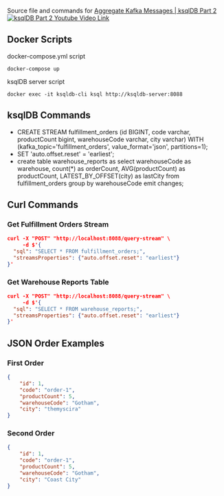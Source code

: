 Source file and commands for [Aggregate Kafka Messages | ksqlDB Part 2](https://youtu.be/yCYv1g0wzs8)
[![ksqlDB Part 2 Youtube Video Link](https://img.youtube.com/vi/yCYv1g0wzs8/0.jpg)](https://youtu.be/yCYv1g0wzs8)

## Docker Scripts
docker-compose.yml script

    docker-compose up
    
ksqlDB server script

    docker exec -it ksqldb-cli ksql http://ksqldb-server:8088

## ksqlDB Commands
- CREATE STREAM fulfillment_orders (id BIGINT, code varchar, productCount bigint, warehouseCode varchar, city varchar) WITH (kafka_topic='fulfillment_orders', value_format='json', partitions=1);
- SET 'auto.offset.reset' = 'earliest';
- create table warehouse_reports as select warehouseCode as warehouse, count(*) as orderCount, AVG(productCount) as productCount, LATEST_BY_OFFSET(city) as lastCity  from fulfillment_orders group by warehouseCode emit changes;

## Curl Commands
### Get Fulfillment Orders Stream
```json
curl -X "POST" "http://localhost:8088/query-stream" \
     -d $'{
  "sql": "SELECT * FROM fulfillment_orders;",
  "streamsProperties": {"auto.offset.reset": "earliest"}
}'
```

### Get Warehouse Reports Table
```json
curl -X "POST" "http://localhost:8088/query-stream" \
     -d $'{
  "sql": "SELECT * FROM warehouse_reports;",
  "streamsProperties": {"auto.offset.reset": "earliest"}
}'
```


## JSON Order Examples
### First Order
```json
{
    "id": 1,
    "code": "order-1",
    "productCount": 5,
    "warehouseCode": "Gotham",
    "city": "themyscira"
}
```
### Second Order
```json
{
    "id": 1,
    "code": "order-1",
    "productCount": 5,
    "warehouseCode": "Gotham",
    "city": "Coast City"
}
```